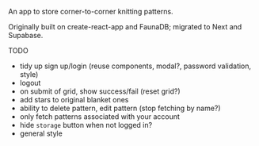 An app to store corner-to-corner knitting patterns.

Originally built on create-react-app and FaunaDB; migrated to Next and Supabase.

TODO

- tidy up sign up/login (reuse components, modal?, password validation, style)
- logout
- on submit of grid, show success/fail (reset grid?)
- add stars to original blanket ones
- ability to delete pattern, edit pattern (stop fetching by name?)
- only fetch patterns associated with your account
- hide `storage` button when not logged in?
- general style
